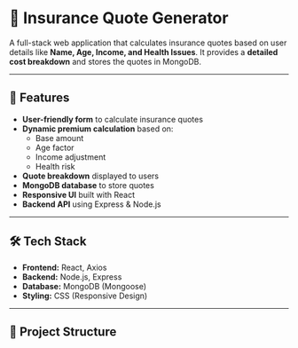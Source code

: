 # 💼 Insurance Quote Generator

A full-stack web application that calculates insurance quotes based on user details like **Name, Age, Income, and Health Issues**. It provides a **detailed cost breakdown** and stores the quotes in MongoDB.

---

## 🚀 Features
- **User-friendly form** to calculate insurance quotes
- **Dynamic premium calculation** based on:
  - Base amount
  - Age factor
  - Income adjustment
  - Health risk
- **Quote breakdown** displayed to users
- **MongoDB database** to store quotes
- **Responsive UI** built with React
- **Backend API** using Express & Node.js

---

## 🛠 Tech Stack
- **Frontend:** React, Axios
- **Backend:** Node.js, Express
- **Database:** MongoDB (Mongoose)
- **Styling:** CSS (Responsive Design)

---

## 📂 Project Structure
